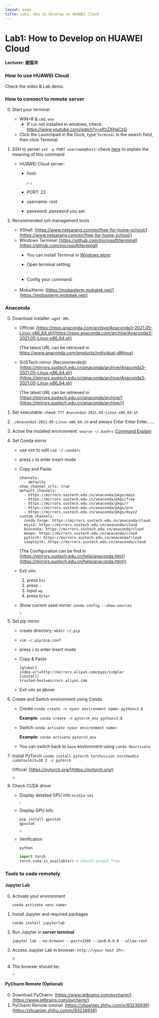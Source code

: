 ```yaml
---
layout: page
title: Lab1: How to Develop on HUAWEI Cloud
---
```



# Lab1: How to Develop on HUAWEI Cloud

**Lecturer: 谢国洋**

### How to use HUAWEI Cloud

Check the video & Lab demo.



### How to connect to remote server

0. Start your terminal
   - WIN+R & `cmd.exe`
     - If `ssh` not installed in windows, check: https://www.youtube.com/watch?v=xIfzZXHaCzQ
   - Click the Launchpad in the Dock, type `Terminal` in the search field, then click Terminal.
   
1. SSH to server
   `ssh -p PORT username@host`: check [here](https://explainshell.com/explain?cmd=ssh+-p+PORT+username%40host) to explain the meaning of this command

   - HUAWEI Cloud server:
     - host:

       <img src="image\lab1\Snipaste_2021-09-15_14-02-16.png" style="zoom:43%;" />

       <img src="image\lab1\Snipaste_2021-09-15_14-07-22.png" style="zoom:43%;" />

     - PORT: 22
     - username: root
     - password: *password you set.*

3. Recommended ssh management tools

   - XShell: [https://www.netsarang.com/en/free-for-home-school/](https://www.netsarang.com/en/free-for-home-school/)
   - Windows Terminal: [https://github.com/microsoft/terminal](https://github.com/microsoft/terminal)
     - You can install Terminal in [Windows store](https://aka.ms/terminal): 
     - Open terminal setting:

       <img src="image\lab0\Snipaste_2021-09-07_20-46-31.jpg" style="zoom:25%;" />
     - Config your command:

       <img src="image\lab0\Snipaste_2021-09-07_20-45-43.jpg" style="zoom:25%;" />
   - MobaXterm: [https://mobaxterm.mobatek.net/](https://mobaxterm.mobatek.net/)


### Anaconda

0. Download installer: `wget URL`

   - Official: [https://repo.anaconda.com/archive/Anaconda3-2021.05-Linux-x86_64.sh](https://repo.anaconda.com/archive/Anaconda3-2021.05-Linux-x86_64.sh)
     
     (The latest URL can be retrieved in https://www.anaconda.com/products/individual-d#linux)
   - SUSTech mirror (Recommended): 
     [https://mirrors.sustech.edu.cn/anaconda/archive/Anaconda3-2021.05-Linux-x86_64.sh](https://mirrors.sustech.edu.cn/anaconda/archive/Anaconda3-2021.05-Linux-x86_64.sh)
     
     (The latest URL can be retrieved in [https://mirrors.sustech.edu.cn/anaconda/archive/](https://mirrors.sustech.edu.cn/anaconda/archive/))

1. Set executable: `chmod 777 Anaconda3-2021.05-Linux-x86_64.sh`

2. `./Anaconda3-2021.05-Linux-x86_64.sh` and always Enter Enter Enter......

3.  Active the installed environment: `source ~/.bashrc`  [Command Explain](https://explainshell.com/explain?cmd=ssh+-p+PORT+username%40host) 

4. Set Conda mirror

   - use vim to edit `vim ~/.condarc`

   - press `i` to enter insert mode

   - Copy and Paste:

     ```
     channels:
       - defaults
     show_channel_urls: true
     default_channels:
       - https://mirrors.sustech.edu.cn/anaconda/pkgs/main
       - https://mirrors.sustech.edu.cn/anaconda/pkgs/free
       - https://mirrors.sustech.edu.cn/anaconda/pkgs/r
       - https://mirrors.sustech.edu.cn/anaconda/pkgs/pro
       - https://mirrors.sustech.edu.cn/anaconda/pkgs/msys2
     custom_channels:
       conda-forge: https://mirrors.sustech.edu.cn/anaconda/cloud
       msys2: https://mirrors.sustech.edu.cn/anaconda/cloud
       bioconda: https://mirrors.sustech.edu.cn/anaconda/cloud
       menpo: https://mirrors.sustech.edu.cn/anaconda/cloud
       pytorch: https://mirrors.sustech.edu.cn/anaconda/cloud
       simpleitk: https://mirrors.sustech.edu.cn/anaconda/cloud
     ```

     (The Configuration can be find in [https://mirrors.sustech.edu.cn/help/anaconda.html](https://mirrors.sustech.edu.cn/help/anaconda.html))

   - Exit vim:
     1. press `Esc`
     2. press `:`
     3. input `wq`
     4. press `Enter`
     
   - Show current used mirror: `conda config --show-sources`

     <img src="image\lab0\Snipaste_2021-09-07_21-18-39.png" style="zoom:43%;" />

5. Set pip mirror

   - create directory: `mkdir ~/.pip`

   - `vim ~/.pip/pip.conf`

   - press `i` to enter insert mode

   - Copy & Paste

     ```
     [global]
     index-url=http://mirrors.aliyun.com/pypi/simple/
     [install]
     trusted-host=mirrors.aliyun.com
     ```
     
   - Exit vim as above

6. Create and Switch environment using Conda

   - Create `conda create -n <your environment name> python=3.8`

     **Example**: `conda create -n pytorch_env python=3.8`

   - Switch `conda activate <your environment name>`

     **Example**: `conda activate pytorch_env`

   - You can switch back to `base` environment using `conda deactivate`

7. Install PyTorch
   `conda install pytorch torchvision torchaudio cudatoolkit=10.2 -c pytorch`

   Official: [https://pytorch.org/](https://pytorch.org/)

   <img src="image\lab0\Snipaste_2021-09-07_21-21-39.png" style="zoom: 50%;" />

8. Check CUDA driver

   - Display detailed GPU info
     `nvidia-smi`

     <img src="image\lab0\Snipaste_2021-09-07_21-24-32.png" style="zoom:30%;" />

   - Display GPU info
     ```shell
     pip install gpustat
     gpustat
     ```

     <img src="image\lab0\Snipaste_2021-09-07_21-26-42.png" style="zoom:43%;"/>

   - Verification

     `python`

     ```python
     import torch
     torch.cuda.is_available() # Should output True
     ```


### Tools to code remotely

#### Jupyter Lab

0. Activate your environment

   ```shell
   conda activate <env name>
   ```

1. Install Jupyter and required packages

   ```shell
   conda install jupyterlab 
   ```

2. Run Jupyter in **server terminal**

   ```shell
   jupyter lab --no-browser --port=3388 --ip=0.0.0.0 --allow-root
   ```

3. Access Jupyter Lab in browser: `http://<your host IP>:`

   <img src="image\lab1\Snipaste_2021-09-15_14-14-45.png" style="zoom:55%;" />

4. The browser should be:

   <img src="image\lab1\Snipaste_2021-09-15_14-20-22.png" style="zoom:43%;" />



#### PyCharm Remote (Optional)

0. Download PyCharm: [https://www.jetbrains.com/pycharm/](https://www.jetbrains.com/pycharm/)
1. PyCharm Remote tutorial: [https://zhuanlan.zhihu.com/p/93236936](https://zhuanlan.zhihu.com/p/93236936)

